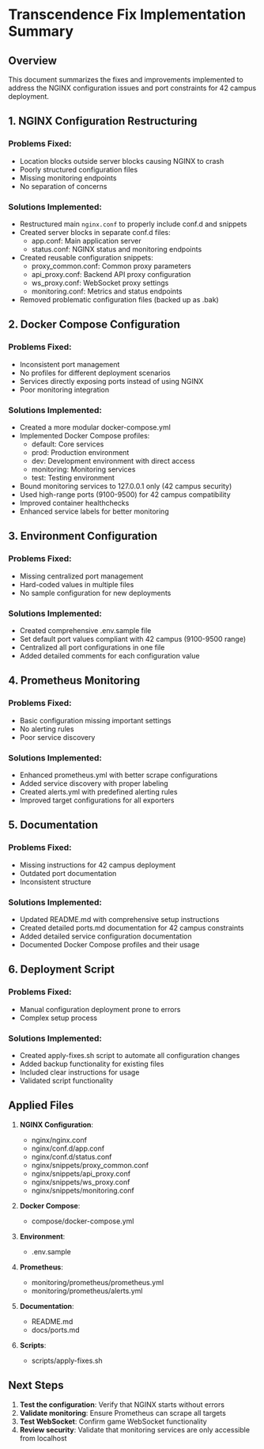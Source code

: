 # Transcendence Fix Implementation Summary

## Overview

This document summarizes the fixes and improvements implemented to address the NGINX configuration issues and port constraints for 42 campus deployment.

## 1. NGINX Configuration Restructuring

### Problems Fixed:
- Location blocks outside server blocks causing NGINX to crash
- Poorly structured configuration files
- Missing monitoring endpoints
- No separation of concerns

### Solutions Implemented:
- Restructured main `nginx.conf` to properly include conf.d and snippets
- Created server blocks in separate conf.d files:
  - app.conf: Main application server
  - status.conf: NGINX status and monitoring endpoints
- Created reusable configuration snippets:
  - proxy_common.conf: Common proxy parameters
  - api_proxy.conf: Backend API proxy configuration
  - ws_proxy.conf: WebSocket proxy settings
  - monitoring.conf: Metrics and status endpoints
- Removed problematic configuration files (backed up as .bak)

## 2. Docker Compose Configuration

### Problems Fixed:
- Inconsistent port management
- No profiles for different deployment scenarios
- Services directly exposing ports instead of using NGINX
- Poor monitoring integration

### Solutions Implemented:
- Created a more modular docker-compose.yml
- Implemented Docker Compose profiles:
  - default: Core services
  - prod: Production environment
  - dev: Development environment with direct access
  - monitoring: Monitoring services
  - test: Testing environment
- Bound monitoring services to 127.0.0.1 only (42 campus security)
- Used high-range ports (9100-9500) for 42 campus compatibility
- Improved container healthchecks
- Enhanced service labels for better monitoring

## 3. Environment Configuration

### Problems Fixed:
- Missing centralized port management
- Hard-coded values in multiple files
- No sample configuration for new deployments

### Solutions Implemented:
- Created comprehensive .env.sample file
- Set default port values compliant with 42 campus (9100-9500 range)
- Centralized all port configurations in one file
- Added detailed comments for each configuration value

## 4. Prometheus Monitoring

### Problems Fixed:
- Basic configuration missing important settings
- No alerting rules
- Poor service discovery

### Solutions Implemented:
- Enhanced prometheus.yml with better scrape configurations
- Added service discovery with proper labeling
- Created alerts.yml with predefined alerting rules
- Improved target configurations for all exporters

## 5. Documentation

### Problems Fixed:
- Missing instructions for 42 campus deployment
- Outdated port documentation
- Inconsistent structure

### Solutions Implemented:
- Updated README.md with comprehensive setup instructions
- Created detailed ports.md documentation for 42 campus constraints
- Added detailed service configuration documentation
- Documented Docker Compose profiles and their usage

## 6. Deployment Script

### Problems Fixed:
- Manual configuration deployment prone to errors
- Complex setup process

### Solutions Implemented:
- Created apply-fixes.sh script to automate all configuration changes
- Added backup functionality for existing files
- Included clear instructions for usage
- Validated script functionality

## Applied Files

1. **NGINX Configuration**:
   - nginx/nginx.conf
   - nginx/conf.d/app.conf
   - nginx/conf.d/status.conf
   - nginx/snippets/proxy_common.conf
   - nginx/snippets/api_proxy.conf
   - nginx/snippets/ws_proxy.conf
   - nginx/snippets/monitoring.conf

2. **Docker Compose**:
   - compose/docker-compose.yml

3. **Environment**:
   - .env.sample

4. **Prometheus**:
   - monitoring/prometheus/prometheus.yml
   - monitoring/prometheus/alerts.yml

5. **Documentation**:
   - README.md
   - docs/ports.md

6. **Scripts**:
   - scripts/apply-fixes.sh

## Next Steps

1. **Test the configuration**: Verify that NGINX starts without errors
2. **Validate monitoring**: Ensure Prometheus can scrape all targets
3. **Test WebSocket**: Confirm game WebSocket functionality
4. **Review security**: Validate that monitoring services are only accessible from localhost